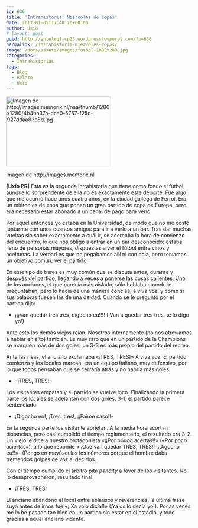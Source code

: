 ```yaml
---
id: 636
title: 'Intrahistoria: Miércoles de copas'
date: 2017-01-05T17:40:20+00:00
author: Uxio
# layout: post
guid: http://enteleq1-cp23.wordpresstemporal.com/?p=636
permalink: /intrahistoria-miercoles-copas/
image: /docs/assets/images/futbol-1000x288.jpg
categories:
  - Intrahistorias
tags:
  - Blog
  - Relato
  - Uxio
---
```

<div style="width: 293px" class="wp-caption alignleft">
  <a href="http://images.memorix.nl/naa/thumb/1280x1280/4b4ba37a-dca0-5757-f25c-927ddaa83c8d.jpg"><img class="" src="http://images.memorix.nl/naa/thumb/1280x1280/4b4ba37a-dca0-5757-f25c-927ddaa83c8d.jpg" alt="Imagen de http://images.memorix.nl/naa/thumb/1280x1280/4b4ba37a-dca0-5757-f25c-927ddaa83c8d.jpg" width="283" height="188" /></a>
  
  <p class="wp-caption-text">
    Imagen de http://images.memorix.nl
  </p>
</div>

**[Uxío PR]** Ésta es la segunda intrahistoria que tiene como fondo el fútbol, aunque lo sorprendente de ella no es exactamente este deporte. Fue algo que me ocurrió hace unos cuatro años, en la ciudad gallega de Ferrol. Era un miércoles de esos que ponen un gran partido de copa de Europa, pero era necesario estar abonado a un canal de pago para verlo.

Por aquel entonces yo estaba en la Universidad, de modo que no me costó juntarme con unos cuantos amigos para ir a verlo a un bar. Tras dar muchas vueltas sin saber exactamente a cuál ir, se acercaba la hora de comienzo del encuentro, lo que nos obligó a entrar en un bar desconocido; estaba lleno de personas mayores, dispuestas a ver el fútbol entre vinos y aceitunas. La verdad es que no pegábamos allí ni con cola, pero teníamos un objetivo común, ver el partido.

En este tipo de bares es muy común que se discuta antes, durante y después del partido, llegando a veces a ponerse las cosas calientes. Uno de los ancianos, el que parecía más aislado, sólo hablaba cuando le preguntaban, pero lo hacía de una manera concisa, a viva voz, y como si sus palabras fuesen las de una deidad. Cuando se le preguntó por el partido dijo:

  * ¡¡¡Van quedar tres tres, dígocho eu!!!! (¡Van a quedar tres tres, te lo digo yo!)

Ante esto los demás viejos reían. Nosotros internamente (no nos atrevíamos a hablar en alto) también. Es muy raro que en un partido de la Champions se marquen más de dos goles; un 3-3 es más propio del partido del recreo.

Ante las risas, el anciano exclamaba «¡TRES, TRES!» A viva voz. El partido comienza y los locales marcan, era un equipo italiano, muy defensivo, por lo que todos pensaban que se cerraría atrás y no habría más goles.

  * -¡TRES, TRES!-

Los visitantes empatan y el partido se vuelve loco. Finalizando la primera parte los locales se adelantan con dos goles, 3-1, el partido parece sentenciado.

  * ¡Dígocho eu!, ¡Tres, tres!, ¡¡Faime caso!!-

En la segunda parte los visitante aprietan. A la media hora acortan distancias, pero casi cumplido el tiempo reglamentario, el resultado era 3-2. Un viejo le dice a nuestro protagonista «¡¡Por pouco acertas!!» («Por poco aciertas»), a lo que reponde «¡¡Que van quedar TRES, TRES!! ¡¡Dígocho eu!!»- (Pongo en mayúsculas los números porque el hombre daba tremendos golpes de voz al decirlos.

Con el tiempo cumplido el árbitro pita _penalty_ a favor de los visitantes. No lo desaprovecharon, resultado final:

  * ¡TRES, TRES!

El anciano abandonó el local entre aplausos y reverencias, la última frase suya antes de irnos fue «¡¡Xa volo dicía!!» (¡Ya os lo decía yo!). Pocas veces me lo he pasado tan bien en un partido sin estar en el estadio, y todo gracias a aquel anciano vidente.